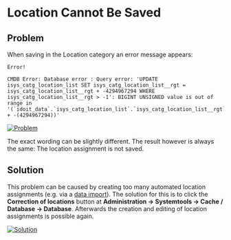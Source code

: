 # Location Cannot Be Saved

Problem
-------

When saving in the Location category an error message appears:

    Error!
    
    CMDB Error: Database error : Query error: 'UPDATE isys_catg_location_list SET isys_catg_location_list__rgt = isys_catg_location_list__rgt + -4294967294 WHERE isys_catg_location_list__rgt > -1': BIGINT UNSIGNED value is out of range in '(`idoit_data`.`isys_catg_location_list`.`isys_catg_location_list__rgt` + -(4294967294))'

[![Problem](../../assets/images/en/system-administration/troubleshooting/location-can-not-be-saved/1-lcnbs.png)](../../assets/images/en/system-administration/troubleshooting/location-can-not-be-saved/1-lcnbs.png)

The exact wording can be slightly different. The result however is always the same: The location assignment is not saved.

Solution
--------

This problem can be caused by creating too many automated location assignments (e.g. via a [data import](../../consolidate-data/index.md)). The solution for this is to click the **Correction of locations** button at **Administration → Systemtools → Cache / Database → Database**. Afterwards the creation and editing of location assignments is possible again.

[![Solution](../../assets/images/en/system-administration/troubleshooting/location-can-not-be-saved/1-lcnbs.png)](../../assets/images/en/system-administration/troubleshooting/location-can-not-be-saved/1-lcnbs.png)